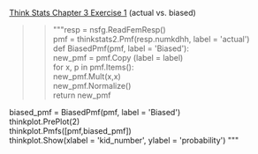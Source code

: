 [Think Stats Chapter 3 Exercise 1](http://greenteapress.com/thinkstats2/html/thinkstats2004.html#toc31) (actual vs. biased)

>> """resp = nsfg.ReadFemResp()  
  pmf = thinkstats2.Pmf(resp.numkdhh, label = 'actual')  
  def BiasedPmf(pmf, label = 'Biased'):  
    new_pmf = pmf.Copy (label = label)  
    for x, p in pmf.Items():  
       new_pmf.Mult(x,x)  
       new_pmf.Normalize()  
    return new_pmf  
   
  biased_pmf = BiasedPmf(pmf, label = 'Biased')  
  thinkplot.PrePlot(2)  
  thinkplot.Pmfs([pmf,biased_pmf])  
  thinkplot.Show(xlabel = 'kid_number', ylabel = 'probability')  """
